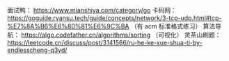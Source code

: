  面试鸭： https://www.mianshiya.com/category/go
卡码网： https://goguide.ryansu.tech/guide/concepts/network/3-tcp-udp.html#tcp-%E7%8A%B6%E6%80%81%E6%9C%BA  （有 acm 标准格式练习）
算法导航： https://algo.codefather.cn/algorithms/sorting （可视化）
灵茶山刷题： https://leetcode.cn/discuss/post/3141566/ru-he-ke-xue-shua-ti-by-endlesscheng-q3yd/
 
